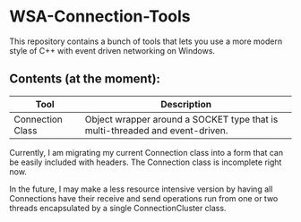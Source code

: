 # WSA-Connection-Tools

This repository contains a bunch of tools that lets you use a more modern style of C++ with event driven
networking on Windows. 

## Contents (at the moment):

Tool 		|		Description
------------|------------------
Connection Class | Object wrapper around a SOCKET type that is multi-threaded and event-driven.

Currently, I am migrating my current Connection class into a form that can be easily included with headers.
The Connection class is incomplete right now.

In the future, I may make a less resource intensive version by having all Connections have their receive and send operations
run from one or two threads encapsulated by a single ConnectionCluster class.